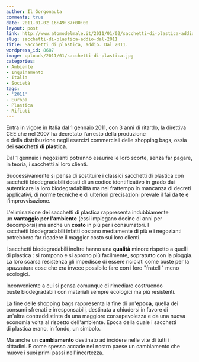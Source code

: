 ```yaml
---
author: Il Gorgonauta
comments: true
date: 2011-01-02 16:49:37+00:00
layout: post
link: http://www.atomodelmale.it/2011/01/02/sacchetti-di-plastica-addio-dal-2011/
slug: sacchetti-di-plastica-addio-dal-2011
title: Sacchetti di plastica, addio. Dal 2011.
wordpress_id: 8687
image: uploads/2011/01/sacchetti-di-plastica.jpg
categories:
- Ambiente
- Inquinamento
- Italia
- Società
tags:
- '2011'
- Europa
- Plastica
- Rifiuti
---
```



Entra in vigore in Italia dal 1 gennaio 2011, con 3 anni di ritardo, la direttiva CEE che nel 2007 ha decretato l'arresto della produzione e della distribuzione negli esercizi commerciali delle shopping bags, ossia dei **sacchetti di plastica.**

Dal 1 gennaio i negozianti potranno esaurire le loro scorte, senza far pagare, in teoria, i sacchetti ai loro clienti.

Successivamente si pensa di sostituire i classici sacchetti di plastica con sacchetti biodegradabili dotati di un codice identificativo in grado dai autenticare la loro biodegradabilità ma nel frattempo in mancanza di decreti applicativi, di norme tecniche e di ulteriori precisazioni prevale il fai da te e l'improvvisazione.

L'eliminazione dei sacchetti di plastica rappresenta indubbiamente un **vantaggio per l'ambiente** (essi impiegano decine di anni per decomporsi) ma anche un **costo** in più per i consumatori. I sacchetti biodegradabili infatti costano mediamente di più e i negozianti potrebbero far ricadere il maggior costo sui loro clienti.

I sacchetti biodegradabili inoltre hanno una **qualità** minore rispetto a quelli di plastica : si rompono e si aprono più facilmente, sopratutto con la pioggia. La loro scarsa resistenza gli impedisce di essere riciclati come buste per la spazzatura cose che era invece possibile fare con i loro "fratelli" meno ecologici.

Inconveniente a cui si pensa comunque di rimediare costruendo buste biodegradabili con materiali sempre ecologici ma più resistenti.

La fine delle shopping bags rappresenta la fine di un'**epoca**, quella dei consumi sfrenati e irresponsabili, destinata a chiudersi in favore di un'altra contraddistinta da una maggiore consapevolezza e da una nuova economia volta al rispetto dell'ambiente. Epoca della quale i sacchetti di plastica erano, in fondo, un simbolo.

Ma anche un **cambiamento** destinato ad incidere nelle vite di tutti i cittadini. E come spesso accade nel nostro paese un cambiamento che muove i suoi primi passi nell'incertezza.
